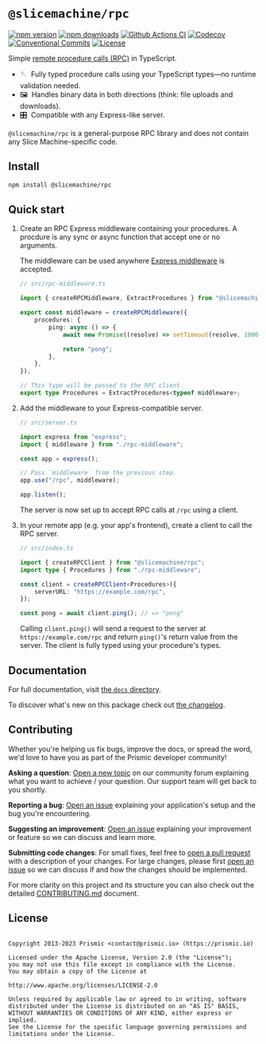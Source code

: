 # `@slicemachine/rpc`

[![npm version][npm-version-src]][npm-version-href]
[![npm downloads][npm-downloads-src]][npm-downloads-href]
[![Github Actions CI][github-actions-ci-src]][github-actions-ci-href]
[![Codecov][codecov-src]][codecov-href]
[![Conventional Commits][conventional-commits-src]][conventional-commits-href]
[![License][license-src]][license-href]

Simple [remote procedure calls (RPC)][rpc-wiki] in TypeScript.

- 🪡 &nbsp;Fully typed procedure calls using your TypeScript types—no runtime validation needed.
- 🖼️ &nbsp;Handles binary data in both directions (think: file uploads and downloads).
- 🎛️ &nbsp;Compatible with any Express-like server.

`@slicemachine/rpc` is a general-purpose RPC library and does not contain any Slice Machine-specific code.

## Install

```bash
npm install @slicemachine/rpc
```

## Quick start

1.  Create an RPC Express middleware containing your procedures. A procdure is any sync or async function that accept one or no arguments.

    The middleware can be used anywhere [Express middleware][express-middleware] is accepted.

    ```typescript
    // src/rpc-middleware.ts

    import { createRPCMiddleware, ExtractProcedures } from "@slicemachine/rpc";

    export const middleware = createRPCMiddleware({
    	procedures: {
    		ping: async () => {
    			await new Promise((resolve) => setTimeout(resolve, 1000));

    			return "pong";
    		},
    	},
    });

    // This type will be passed to the RPC client.
    export type Procedures = ExtractProcedures<typeof middleware>;
    ```

2.  Add the middleware to your Express-compatible server.

    ```typescript
    // src/server.ts

    import express from "express";
    import { middleware } from "./rpc-middleware";

    const app = express();

    // Pass `middleware` from the previous step.
    app.use("/rpc", middleware);

    app.listen();
    ```

    The server is now set up to accept RPC calls at `/rpc` using a client.

3.  In your remote app (e.g. your app's frontend), create a client to call the RPC server.

    ```typescript
    // src/index.ts

    import { createRPCClient } from "@slicemachine/rpc";
    import type { Procedures } from "./rpc-middleware";

    const client = createRPCClient<Procedures>({
    	serverURL: "https://example.com/rpc",
    });

    const pong = await client.ping(); // => "pong"
    ```

    Calling `client.ping()` will send a request to the server at `https://example.com/rpc` and return `ping()`'s return value from the server. The client is fully typed using your procedure's types.

## Documentation

For full documentation, visit [the `docs` directory][docs].

To discover what's new on this package check out [the changelog][changelog].

## Contributing

Whether you're helping us fix bugs, improve the docs, or spread the word, we'd love to have you as part of the Prismic developer community!

**Asking a question**: [Open a new topic][forum-question] on our community forum explaining what you want to achieve / your question. Our support team will get back to you shortly.

**Reporting a bug**: [Open an issue][repo-bug-report] explaining your application's setup and the bug you're encountering.

**Suggesting an improvement**: [Open an issue][repo-feature-request] explaining your improvement or feature so we can discuss and learn more.

**Submitting code changes**: For small fixes, feel free to [open a pull request][repo-pull-requests] with a description of your changes. For large changes, please first [open an issue][repo-feature-request] so we can discuss if and how the changes should be implemented.

For more clarity on this project and its structure you can also check out the detailed [CONTRIBUTING.md][contributing] document.

## License

```

Copyright 2013-2023 Prismic <contact@prismic.io> (https://prismic.io)

Licensed under the Apache License, Version 2.0 (the "License");
you may not use this file except in compliance with the License.
You may obtain a copy of the License at

http://www.apache.org/licenses/LICENSE-2.0

Unless required by applicable law or agreed to in writing, software
distributed under the License is distributed on an "AS IS" BASIS,
WITHOUT WARRANTIES OR CONDITIONS OF ANY KIND, either express or implied.
See the License for the specific language governing permissions and
limitations under the License.

```

<!-- Links -->

[prismic]: https://prismic.io
[rpc-wiki]: https://en.wikipedia.org/wiki/Remote_procedure_call
[express-middleware]: https://expressjs.com/en/guide/using-middleware.html
[docs]: (./docs)

<!-- TODO: Replace link with a more useful one if available -->

[prismic-docs]: https://prismic.io/docs
[changelog]: ./CHANGELOG.md
[contributing]: ./CONTRIBUTING.md

<!-- TODO: Replace link with a more useful one if available -->

[forum-question]: https://community.prismic.io
[repo-bug-report]: https://github.com/prismicio/slice-machine/issues/new?assignees=&labels=bug&template=bug_report.md&title=
[repo-feature-request]: https://github.com/prismicio/slice-machine/issues/new?assignees=&labels=enhancement&template=feature_request.md&title=
[repo-pull-requests]: https://github.com/prismicio/slice-machine/pulls

<!-- Badges -->

[npm-version-src]: https://img.shields.io/npm/v/@slicemachine/rpc/latest.svg
[npm-version-href]: https://npmjs.com/package/@slicemachine/rpc
[npm-downloads-src]: https://img.shields.io/npm/dm/@slicemachine/rpc.svg
[npm-downloads-href]: https://npmjs.com/package/@slicemachine/rpc
[github-actions-ci-src]: https://github.com/prismicio/slice-machine/workflows/ci/badge.svg
[github-actions-ci-href]: https://github.com/prismicio/slice-machine/actions?query=workflow%3Aci
[codecov-src]: https://img.shields.io/codecov/c/github/prismicio/slice-machine.svg
[codecov-href]: https://codecov.io/gh/prismicio/slice-machine
[conventional-commits-src]: https://img.shields.io/badge/Conventional%20Commits-1.0.0-yellow.svg
[conventional-commits-href]: https://conventionalcommits.org
[license-src]: https://img.shields.io/npm/l/@slicemachine/rpc.svg
[license-href]: https://npmjs.com/package/@slicemachine/rpc

```

```
